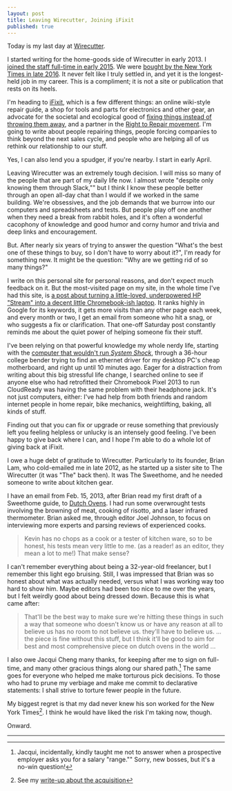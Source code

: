```yaml
---
layout: post
title: Leaving Wirecutter, Joining iFixit
published: true
---
```


Today is my last day at [Wirecutter](https://wirecutter.com).

I started writing for the home-goods side of Wirecutter in early 2013. I [joined the staff full-time in early 2015](http://thepurdman.com/full-time/). We were [bought by the New York Times in late 2016](https://www.nytimes.com/2016/10/25/business/media/new-york-times-company-buys-the-wirecutter.html). It never felt like I truly settled in, and yet it is the longest-held job in my career. This is a compliment; it is not a site or publication that rests on its heels.

I'm heading to [iFixit](https://www.ifixit.com/), which is a few different things: an online wiki-style repair guide, a shop for tools and parts for electronics and other gear, an advocate for the societal and ecological good of [fixing things instead of throwing them away](https://ifixit.org), and a partner in the [Right to Repair movement](https://repair.org/). I'm going to write about people repairing things, people forcing companies to think beyond the next sales cycle, and people who are helping all of us rethink our relationship to our stuff.

Yes, I can also lend you a spudger, if you're nearby. I start in early April.

Leaving Wirecutter was an extremely tough decision. I will miss so many of the people that are part of my daily life now. I almost wrote "despite only knowing them through Slack,"" but I think I know these people better through an open all-day chat than I would if we worked in the same building. We're obsessives, and the job demands that we burrow into our computers and spreadsheets and tests. But people play off one another when they need a break from rabbit holes, and it's often a wonderful cacophony of knowledge and good humor and corny humor and trivia and deep links and encouragement.

But. After nearly six years of trying to answer the question "What's the best one of these things to buy, so I don't have to worry about it?", I'm ready for something new. It might be the question: "Why are we getting rid of so many things?"

I write on this personal site for personal reasons, and don't expect much feedback on it. But the most-visited page on my site, in the whole time I've had this site, is [a post about turning a little-loved, underpowered HP "Stream" into a decent little Chromebook-ish laptop](http://thepurdman.com/install-galliumos-linux-on-hp-stream-11/). It ranks highly in Google for its keywords, it gets more visits than any other page each week, and every month or two, I get an email from someone who hit a snag, or who suggests a fix or clarification. That one-off Saturday post constantly reminds me about the quiet power of helping someone fix their stuff.

I've been relying on that powerful knowledge my whole nerdy life, starting with the [computer that wouldn't run _System Shock_](http://thepurdman.com/system-shock/), through a 36-hour college bender trying to find an ethernet driver for my desktop PC's cheap motherboard, and right up until 10 minutes ago. Eager for a distraction from writing about this big stressful life change, I searched online to see if anyone else who had retrofitted their Chromebook Pixel 2013 to run CloudReady was having the same problem with their headphone jack. It's not just computers, either: I've had help from both friends and random internet people in home repair, bike mechanics, weightlifting, baking, all kinds of stuff.

Finding out that you can fix or upgrade or reuse something that previously left you feeling helpless or unlucky is an intensely good feeling. I've been happy to give back where I can, and I hope I'm able to do a whole lot of giving back at iFixit.

I owe a huge debt of gratitude to Wirecutter. Particularly to its founder, Brian Lam, who cold-emailed me in late 2012, as he started up a sister site to The Wirecutter (it was "The" back then). It was The Sweethome, and he needed someone to write about kitchen gear.

I have an email from Feb. 15, 2013, after Brian read my first draft of a Sweethome guide, to [Dutch Ovens](https://thewirecutter.com/reviews/best-dutch-oven/). I had run some overwrought tests involving the browning of meat, cooking of risotto, and a laser infrared thermometer. Brian asked me, through editor Joel Johnson, to focus on interviewing more experts and parsing reviews of experienced cooks.

> Kevin has no chops as a cook or a tester of kitchen ware, so to be honest, his tests mean very little to me. (as a reader! as an editor, they mean a lot to me!) That make sense?

I can't remember everything about being a 32-year-old freelancer, but I remember this light ego bruising. Still, I was impressed that Brian was so honest about what was actually needed, versus what I was working way too hard to show him. Maybe editors had been too nice to me over the years, but I felt weirdly good about being dressed down. Because this is what came after:

> That'll be the best way to make sure we're hitting these things in such a way that someone who doesn't know us or have any reason at all to believe us has no room to not believe us. they'll have to believe us. ... the piece is fine without this stuff, but I think it'll be good to aim for best and most comprehensive piece on dutch ovens in the world ...

I also owe Jacqui Cheng many thanks, for keeping after me to sign on full-time, and many other gracious things along our shared path.[^1] The same goes for everyone who helped me make torturous pick decisions. To those who had to prune my verbiage and make me commit to declarative statements: I shall strive to torture fewer people in the future.

My biggest regret is that my dad never knew his son worked for the New York Times[^2]. I think he would have liked the risk I'm taking now, though.

Onward.

---

[^1]: Jacqui, incidentally, kindly taught me not to answer when a prospective employer asks you for a salary "range."" Sorry, new bosses, but it's a no-win question!

[^2]: See my [write-up about the acquisition](http://thepurdman.com/2016-in-review/#times)